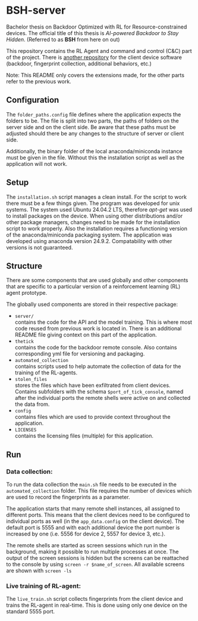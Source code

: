 # BSH-server

Bachelor thesis on Backdoor Optimized with RL for Resource-constrained devices.
The official title of this thesis is *AI-powered Backdoor to Stay Hidden*. (Referred to as **BSH** from here on out)

This repository contains the RL Agent and command and control (C&C) part of the project. There is [another
repository](https://github.com/pr-120/BSH-client) for the client device software (backdoor, fingerprint collection,
additional behaviors, etc.)

Note: This README only covers the extensions made, for the other parts refer to the previous work.

## Configuration

The `folder_paths.config` file defines where the application expects the folders to be. The file is
split into two parts, the paths of folders on the server side and on the client side. Be aware that these paths must be
adjusted should there be any changes to the structure of server or client side.

Additionally, the binary folder of the local anaconda/miniconda instance must be given in the file. Without this the 
installation script as well as the application will not work.

## Setup

The `installation.sh` script manages a clean install. For the script to work there must be a few things given.
The program was developed for unix systems. The system used Ubuntu 24.04.2 LTS, therefore *apt-get* was used to install
packages on the device. When using other distributions and/or other package managers, changes need to be made for the
installation script to work properly.
Also the installation requires a functioning version of the anaconda/miniconda packaging system. The application was developed
using anaconda version 24.9.2. Compatability with other versions is not guaranteed.

## Structure

There are some components that are used globally and other components that are specific to a particular version of a
reinforcement learning (RL) agent prototype.

The globally used components are stored in their respective package:

- `server/`\
  contains the code for the API and the model training. This is where most code reused from previous work is located in.
  There is an additional README file giving context on this part of the application.
- `thetick`\
  contains the code for the backdoor remote console. Also contains corresponding yml file for versioning and packaging.
- `automated_collection`\
  contains scripts used to help automate the collection of data for the training of the RL-agents.
- `stolen_files`\
  stores the files which have been exfiltrated from client devices. Contains subfolders with the schema
  `$port_of_tick_console`, named after the individual ports the remote shells were active on and collected the data
  from.
- `config`\
  contains files which are used to provide context throughout the application.
- `LICENSES`\
  contains the licensing files (multiple) for this application.


## Run

### Data collection:

To run the data collection the `main.sh` file needs to be executed in the `automated_collection` folder. This file
requires the number of devices which are used to record the fingerprints as a parameter.

The application starts that many remote shell instances, all assigned to different ports. This means that the client
devices need to be configured to individual ports as well (in the `app_data.config` on the client device). The default
port is 5555 and with each additional device the
port number is increased by one (i.e. 5556 for device 2, 5557 for device 3, etc.).

The remote shells are started as screen sessions which run in the background, making it possible to run multiple
processes at once. The output of the screen sessions is hidden but the screens can be reattached to the
console by using `screen -r $name_of_screen`. All available screens are shown with `screen -ls`

### Live training of RL-agent:

The `live_train.sh` script collects fingerprints from the client device and trains the RL-agent in real-time. This is
done using only one device on the standard 5555 port. 
